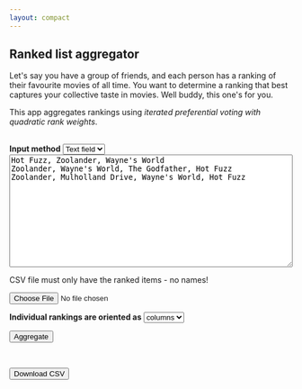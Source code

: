 ```yaml
---
layout: compact
---
```


<link rel="stylesheet" href="style.css">

<h2 markdown="1"><b>Ranked list aggregator</b></h2>

Let's say you have a group of friends, and each person has a ranking of their favourite movies of all time. You want to determine a ranking that best captures your collective taste in movies. Well buddy, this one's for you.

This app aggregates rankings using <i>iterated preferential voting with quadratic rank weights</i>.

<br>

<div id="input">
<b>Input method</b>
<select name="Select input method" id="input-selector">
<option value="text-input" selected>Text field</option>
<option value="csv-upload">CSV file</option>
</select>

<textarea name="message" id="text-input" placeholder="Enter ranked lists" style="width: 100%; height: 200px;">Hot Fuzz, Zoolander, Wayne's World
Zoolander, Wayne's World, The Godfather, Hot Fuzz
Zoolander, Mulholland Drive, Wayne's World, Hot Fuzz</textarea>

<p id="csv-instructions">CSV file must only have the ranked items - no names!</p>

<input type="file" id="csv-upload" accept=".csv">

<p id="orientation">
<b>Individual rankings are oriented as</b>
<select name="Orientation" id="csv-orientation">
<option value="column" selected>columns</option>
<option value="row">rows</option>
</select>
</p>


<button id="aggregate-button">Aggregate</button>

</div>

<br>

<div id="output"></div>

<button id="download-button">Download CSV</button>

<script src="ranked_list_aggregator.js"></script>
